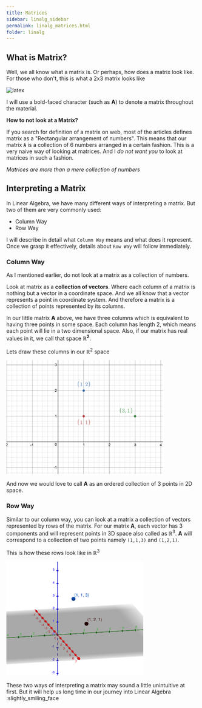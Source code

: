 ```yaml
---
title: Matrices
sidebar: linalg_sidebar
permalink: linalg_matrices.html
folder: linalg
---
```


## What is Matrix?
Well, we all know what a matrix is. Or perhaps, how does a matrix look like. For those who don't, this is what a 2x3 matrix looks like

<img src="https://latex.codecogs.com/svg.latex?\Large&space;\textbf{A} = \begin{bmatrix} 1 & 1 & 3 \\ 1 & 2 & 1 \end{bmatrix}" title="latex"/>

I will use a bold-faced character (such as **A**) to denote a matrix throughout the material. 

**How to not look at a Matrix?**

If you search for definition of a matrix on web, most of the articles defines matrix as a "Rectangular arrangement of numbers". 
This means that our matrix **`A`** is a collection of 6 numbers arranged in a certain fashion.
This is a very naive way of looking at matrices. And I _do not want you_ to look at matrices in such a fashion. 

*Matrices are more than a mere collection of numbers*

  
## Interpreting a Matrix
In Linear Algebra, we have many different ways of interpreting a matrix. But two of them are very commonly used:
- Column Way
- Row Way

I will describe in detail what `Column Way` means and what does it represent. 
Once we grasp it effectively, details about `Row Way` will follow immediately.

### Column Way
As I mentioned earlier, do not look at a matrix as a collection of numbers. 

Look at matrix as a **collection of vectors**.
Where each column of a matrix is nothing but a vector in a coordinate space. 
And we all know that a vector represents a point in coordinate system.
And therefore a matrix is a collection of points represented by its columns. 

In our little matrix **A** above, we have three columns which is equivalent to having three points in some space.
Each column has length 2, which means each point will lie in a two dimensional space.
Also, if our matrix has real values in it, we call that space **ℝ<sup>2</sup>**.

Lets draw these columns in our ℝ<sup>2</sup> space

<img src="images/linalg/matrices_01.png" title="columns" style="height:300px;">

And now we would love to call **A** as an ordered collection of 3 points in 2D space.

### Row Way
Similar to our column way, you can look at a matrix a collection of vectors represented by rows of the matrix.
For our matrix **A**, each vector has 3 components and will represent points in 3D space also called as ℝ<sup>3</sup>.
**A** will correspond to a collection of two points namely `(1,1,3)` and `(1,2,1)`.

This is how these rows look like in ℝ<sup>3</sup>

<img src="images/linalg/matrices_02.png" title="columns" style="height:300px;">


These two ways of interpreting a matrix may sound a little unintuitive at first.
But it will help us long time in our journey into Linear Algebra :slightly_smiling_face 



